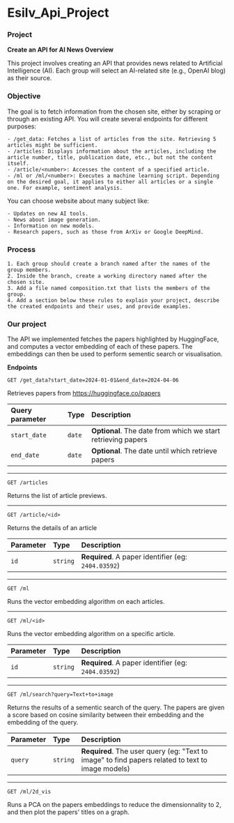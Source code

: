 # Esilv_Api_Project

### Project
**Create an API for AI News Overview**

This project involves creating an API that provides news related to Artificial Intelligence (AI). Each group will select an AI-related site (e.g., OpenAI blog) as their source.

### Objective

The goal is to fetch information from the chosen site, either by scraping or through an existing API. You will create several endpoints for different purposes:

    - /get_data: Fetches a list of articles from the site. Retrieving 5 articles might be sufficient.
    - /articles: Displays information about the articles, including the article number, title, publication date, etc., but not the content itself.
    - /article/<number>: Accesses the content of a specified article.
    - /ml or /ml/<number>: Executes a machine learning script. Depending on the desired goal, it applies to either all articles or a single one. For example, sentiment analysis.

You can choose website about many subject like:

    - Updates on new AI tools.
    - News about image generation.
    - Information on new models.
    - Research papers, such as those from ArXiv or Google DeepMind.

### Process

    1. Each group should create a branch named after the names of the group members.
    2. Inside the branch, create a working directory named after the chosen site.
    3. Add a file named composition.txt that lists the members of the group.
    4. Add a section below these rules to explain your project, describe the created endpoints and their uses, and provide examples.

### Our project 

The API we implemented fetches the papers highlighted by HuggingFace, and computes a vector embedding of each of these papers. The embeddings can then be used to perform sementic search or visualisation. 

__Endpoints__

```http
GET /get_data?start_date=2024-01-01&end_date=2024-04-06
```

Retrieves papers from https://huggingface.co/papers

| Query parameter | Type | Description |
| :--- | :--- | :--- |
| `start_date` | `date` | **Optional**. The date from which we start retrieving papers | 
| `end_date` | `date` | **Optional**. The date until which retrieve papers |

---

```http
GET /articles
```

Returns the list of article previews. 

--- 

```http
GET /article/<id>
```

Returns the details of an article 

| Parameter | Type | Description |
| :--- | :--- | :--- |
| `id` | `string` | **Required**. A paper identifier (eg: `2404.03592`)  | 

--- 

```http
GET /ml
```

Runs the vector embedding algorithm on each articles. 

--- 

```http
GET /ml/<id>
```

Runs the vector embedding algorithm on a specific article. 

| Parameter | Type | Description |
| :--- | :--- | :--- |
| `id` | `string` | **Required**. A paper identifier (eg: `2404.03592`)  |

--- 

```http
GET /ml/search?query=Text+to+image
```

Returns the results of a sementic search of the query. The papers are given a score based on cosine similarity between their embedding and the embedding of the query.  

| Parameter | Type | Description |
| :--- | :--- | :--- |
| `query` | `string` | **Required**. The user query (eg: "Text to image" to find papers related to text to image models)|

--- 

```http
GET /ml/2d_vis
```

Runs a PCA on the papers embeddings to reduce the dimensionnality to 2, and then plot the papers' titles on a graph. 